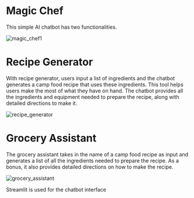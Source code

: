 # Magic Chef

This simple AI chatbot has two functionalities.

![magic_chef1](https://github.com/Trojan-Horse69/magic_chef/assets/134110603/06894061-e868-4443-816c-0175b623f984)

# Recipe Generator

With recipe generator, users input a list of ingredients and the chatbot generates a camp food recipe that uses these ingredients. 
This tool helps users make the most of what they have on hand.
The chatbot provides all the ingredients and equipment needed to prepare the recipe, along with detailed directions to make it.

![recipe_generator](https://github.com/Trojan-Horse69/magic_chef/assets/134110603/6d10b631-5ed5-4a47-8880-7fbb357e836f)

# Grocery Assistant

The grocery assistant takes in the name of a camp food recipe as input and generates a list of all the ingredients needed to prepare the recipe. 
As a bonus, it also provides detailed directions on how to make the recipe.

![grocery_assistant](https://github.com/Trojan-Horse69/magic_chef/assets/134110603/7d975a64-dc75-44bd-b2d0-062e4402e7f7)

Streamlit is used for the chatbot interface




